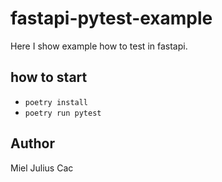 # fastapi-pytest-example

Here I show example how to test in fastapi.

## how to start
+ `poetry install`
+ `poetry run pytest`

## Author
Miel Julius Cac

